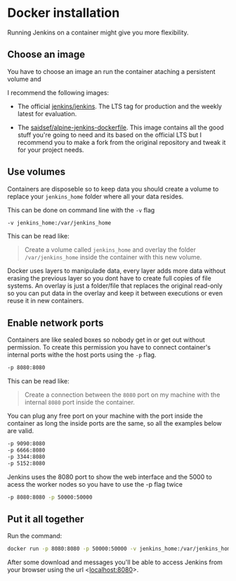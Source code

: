 # Docker installation

Running Jenkins on a container might give you more flexibility.

## Choose an image

You have to choose an image an run the container ataching a persistent volume and 

I recommend the following images:

- The official [jenkins/jenkins](https://hub.docker.com/r/jenkins/jenkins). The LTS tag for production and the weekly latest for evaluation.

- The [saidsef/alpine-jenkins-dockerfile](https://github.com/saidsef/alpine-jenkins-dockerfile). This image contains all the good stuff you're going to need and its based on the official LTS but I recommend you to make a fork from the original repository and tweak it for your project needs.

## Use volumes

Containers are disposeble so to keep data you should create a volume to replace your `jenkins_home` folder where all your data resides.

This can be done on command line with the `-v` flag 

```bash
-v jenkins_home:/var/jenkins_home
```

This can be read like: 

> Create a volume called `jenkins_home` and overlay the folder `/var/jenkins_home` inside the container with this new volume.

Docker uses layers to manipulade data, every layer adds more data without erasing the previous layer so you dont have to create full copies of file systems. An overlay is just a folder/file that replaces the original read-only so you can put data in the overlay and keep it between executions or even reuse it in new containers.

## Enable network ports

Containers are like sealed boxes so nobody get in or get out without permission. To create this permission you have to connect container's internal ports withe the host ports using the `-p` flag.

```bash
-p 8080:8080
```

This can be read like:

> Create a connection between the `8080` port on my machine with the internal `8080` port inside the container.

You can plug any free port on your machine with the port inside the container as long the inside ports are the same, so all the examples below are valid.

```bash
-p 9090:8080
-p 6666:8080
-p 3344:8080
-p 5152:8080
```

Jenkins uses the 8080 port to show the web interface and the 5000 to acess the worker nodes so you have to use the -p flag twice

```bash
-p 8080:8080 -p 50000:50000 
```

## Put it all together

Run the command:

```bash
docker run -p 8080:8080 -p 50000:50000 -v jenkins_home:/var/jenkins_home jenkins/jenkins:lts
```

After some download and messages you'll be able to access Jenkins from your browser using the url <<localhost:8080>>.
